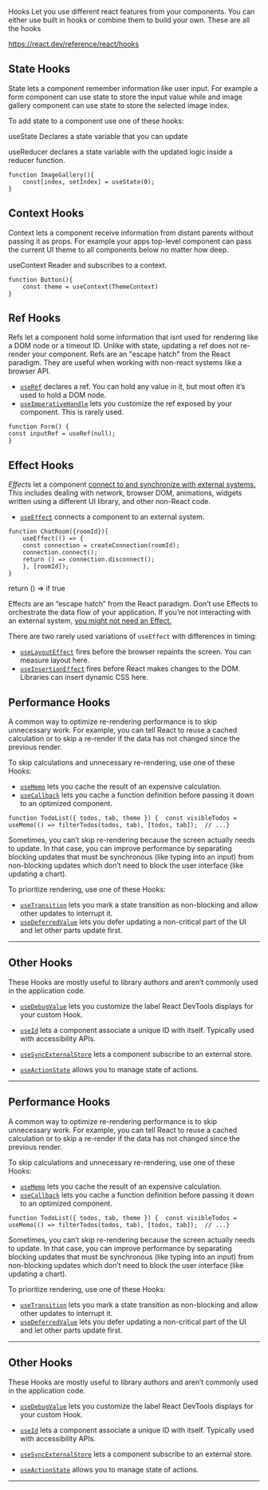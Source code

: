 

Hooks Let you use different react features from your components. You can either use built in hooks or combine them to build your own. These are all the hooks


https://react.dev/reference/react/hooks


## State Hooks

State lets a component remember information like user input. For example a form component can use state to store the input value while and image gallery component can use state to store the selected image index.

To add state to a component use one of these hooks:

useState Declares a state variable that you can update

useReducer declares a state variable with the updated logic inside a reducer function.

```
function ImageGallery(){
	const[index, setIndex] = useState(0);
}
```



## Context Hooks

Context lets a component receive information from distant parents without passing it as props. For example your apps top-level component can pass the current UI theme to all components below no matter how deep.

useContext Reader and subscribes to a context.

```
function Button(){
	const theme = useContext(ThemeContext)
}
```



## Ref Hooks


Refs let a component hold some information that isnt used for rendering like a DOM node or a timeout ID. Unlike with state, updating a ref does not re-render your component. Refs are an "escape hatch" from the React paradigm. They are useful when working with non-react systems like a browser API.

- [`useRef`](https://react.dev/reference/react/useRef) declares a ref. You can hold any value in it, but most often it’s used to hold a DOM node.
- [`useImperativeHandle`](https://react.dev/reference/react/useImperativeHandle) lets you customize the ref exposed by your component. This is rarely used.

```
function Form() {  
const inputRef = useRef(null);  
}

```



## Effect Hooks[](https://react.dev/reference/react/hooks#effect-hooks "Link for Effect Hooks")

_Effects_ let a component [connect to and synchronize with external systems.](https://react.dev/learn/synchronizing-with-effects) This includes dealing with network, browser DOM, animations, widgets written using a different UI library, and other non-React code.

- [`useEffect`](https://react.dev/reference/react/useEffect) connects a component to an external system.

```
function ChatRoom({roomId}){
	useEffect(() => {
	const connection = createConnection(roomId);
	connection.connect();
	return () => connection.disconnect();
	}, [roomId]);
}
```


return () => if true

Effects are an “escape hatch” from the React paradigm. Don’t use Effects to orchestrate the data flow of your application. If you’re not interacting with an external system, [you might not need an Effect.](https://react.dev/learn/you-might-not-need-an-effect)

There are two rarely used variations of `useEffect` with differences in timing:

- [`useLayoutEffect`](https://react.dev/reference/react/useLayoutEffect) fires before the browser repaints the screen. You can measure layout here.
- [`useInsertionEffect`](https://react.dev/reference/react/useInsertionEffect) fires before React makes changes to the DOM. Libraries can insert dynamic CSS here.

## Performance Hooks[](https://react.dev/reference/react/hooks#performance-hooks "Link for Performance Hooks")

A common way to optimize re-rendering performance is to skip unnecessary work. For example, you can tell React to reuse a cached calculation or to skip a re-render if the data has not changed since the previous render.

To skip calculations and unnecessary re-rendering, use one of these Hooks:

- [`useMemo`](https://react.dev/reference/react/useMemo) lets you cache the result of an expensive calculation.
- [`useCallback`](https://react.dev/reference/react/useCallback) lets you cache a function definition before passing it down to an optimized component.

```
function TodoList({ todos, tab, theme }) {  const visibleTodos = useMemo(() => filterTodos(todos, tab), [todos, tab]);  // ...}
```

Sometimes, you can’t skip re-rendering because the screen actually needs to update. In that case, you can improve performance by separating blocking updates that must be synchronous (like typing into an input) from non-blocking updates which don’t need to block the user interface (like updating a chart).

To prioritize rendering, use one of these Hooks:

- [`useTransition`](https://react.dev/reference/react/useTransition) lets you mark a state transition as non-blocking and allow other updates to interrupt it.
- [`useDeferredValue`](https://react.dev/reference/react/useDeferredValue) lets you defer updating a non-critical part of the UI and let other parts update first.

---

## Other Hooks[](https://react.dev/reference/react/hooks#other-hooks "Link for Other Hooks")

These Hooks are mostly useful to library authors and aren’t commonly used in the application code.

- [`useDebugValue`](https://react.dev/reference/react/useDebugValue) lets you customize the label React DevTools displays for your custom Hook.
- [`useId`](https://react.dev/reference/react/useId) lets a component associate a unique ID with itself. Typically used with accessibility APIs.
- [`useSyncExternalStore`](https://react.dev/reference/react/useSyncExternalStore) lets a component subscribe to an external store.

- [`useActionState`](https://react.dev/reference/react/useActionState) allows you to manage state of actions.

---

## Performance Hooks[](https://react.dev/reference/react/hooks#performance-hooks "Link for Performance Hooks")

A common way to optimize re-rendering performance is to skip unnecessary work. For example, you can tell React to reuse a cached calculation or to skip a re-render if the data has not changed since the previous render.

To skip calculations and unnecessary re-rendering, use one of these Hooks:

- [`useMemo`](https://react.dev/reference/react/useMemo) lets you cache the result of an expensive calculation.
- [`useCallback`](https://react.dev/reference/react/useCallback) lets you cache a function definition before passing it down to an optimized component.

```
function TodoList({ todos, tab, theme }) {  const visibleTodos = useMemo(() => filterTodos(todos, tab), [todos, tab]);  // ...}
```

Sometimes, you can’t skip re-rendering because the screen actually needs to update. In that case, you can improve performance by separating blocking updates that must be synchronous (like typing into an input) from non-blocking updates which don’t need to block the user interface (like updating a chart).

To prioritize rendering, use one of these Hooks:

- [`useTransition`](https://react.dev/reference/react/useTransition) lets you mark a state transition as non-blocking and allow other updates to interrupt it.
- [`useDeferredValue`](https://react.dev/reference/react/useDeferredValue) lets you defer updating a non-critical part of the UI and let other parts update first.

---

## Other Hooks[](https://react.dev/reference/react/hooks#other-hooks "Link for Other Hooks")

These Hooks are mostly useful to library authors and aren’t commonly used in the application code.

- [`useDebugValue`](https://react.dev/reference/react/useDebugValue) lets you customize the label React DevTools displays for your custom Hook.
- [`useId`](https://react.dev/reference/react/useId) lets a component associate a unique ID with itself. Typically used with accessibility APIs.
- [`useSyncExternalStore`](https://react.dev/reference/react/useSyncExternalStore) lets a component subscribe to an external store.

- [`useActionState`](https://react.dev/reference/react/useActionState) allows you to manage state of actions.

---



